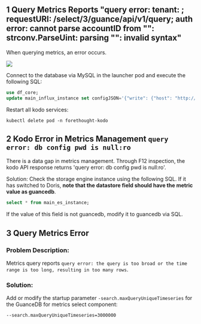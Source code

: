 ## 1 Query Metrics Reports "query error: tenant: ; requestURI: /select/3/guance/api/v1/query; auth error: cannot parse accountID from "": strconv.ParseUint: parsing "": invalid syntax"

When querying metrics, an error occurs.

![](img/query-metrics-error-1.png)

Connect to the database via MySQL in the launcher pod and execute the following SQL:
```sql
use df_core;
update main_influx_instance set configJSON='{"write": {"host": "http://guancedb-cluster-guance-insert.middleware:8480"}, "read": {"host": "http://guancedb-cluster-guance-select.middleware:8481"}}' where id=1;
```

Restart all kodo services:
```shell
kubectl delete pod -n forethought-kodo
```

## 2 Kodo Error in Metrics Management `query error: db config pwd is null:ro`

There is a data gap in metrics management. Through F12 inspection, the kodo API response returns 'query error: db config pwd is null:ro'.

Solution:
Check the storage engine instance using the following SQL. If it has switched to Doris, **note that the datastore field should have the metric value as guancedb**.
```sql
select * from main_es_instance;
```
If the value of this field is not guancedb, modify it to guancedb via SQL.

## 3 Query Metrics Error

### Problem Description:
Metrics query reports `query error: the query is too broad or the time range is too long, resulting in too many rows`.

### Solution:

Add or modify the startup parameter `-search.maxQueryUniqueTimeseries` for the GuanceDB for metrics select component:

```
--search.maxQueryUniqueTimeseries=3000000
```